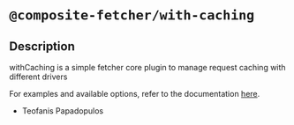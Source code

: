 # `@composite-fetcher/with-caching`

## Description

withCaching is a simple fetcher core plugin to manage request caching with different drivers

For examples and available options, refer to the documentation [here](https://www.composite-fetcher.com/plugins/with-caching).

- Teofanis Papadopulos
